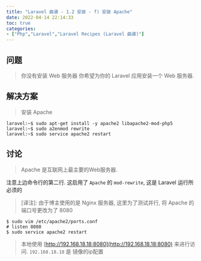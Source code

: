 ```yaml
---
title: "Laravel 曲谱 - 1.2 安装 - f) 安装 Apache"
date: 2022-04-14 22:14:33
toc: true
categories:
- ["Php","Laravel","Laravel Recipes (Laravel 曲谱)"]
---
```


## 问题
> 你没有安装 Web 服务器
> 你希望为你的 Laravel 应用安装一个 Web 服务器.



## 解决方案
> 安装 Apache

```
laravel:~$ sudo apt-get install -y apache2 libapache2-mod-php5
laravel:~$ sudo a2enmod rewrite
laravel:~$ sudo service apache2 restart
```

## 讨论
> Apache 是互联网上最主要的Web服务器.

注意上边命令行的第二行. 这启用了 `Apache` 的 `mod-rewrite`, 这是 Laravel 运行所必须的
> [译注]: 由于博主使用的是 Nginx 服务器, 这里为了测试并行, 将 Apache 的端口号更改为了 8080

```
$ sudo vim /etc/apache2/ports.conf
# listen 8080
$ sudo service apache2 restart
```
> 本地使用 [http://192.168.18.18:8080](http://192.168.18.18:8080) 来进行访问. `192.168.18.18` 是 镜像的ip配置

